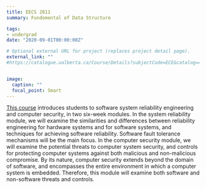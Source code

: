 ```yaml
---
title: EECS 2011
summary: Fundomental of Data Structure

tags:
- undergrad
date: "2020-09-01T00:00:00Z"

# Optional external URL for project (replaces project detail page).
external_link: ""
#https://catalogue.ualberta.ca/Course/Details?subjectCode=ECE&catalog=422&previousTerms=True


image:
  caption: ""
  focal_point: Smart
---
```


<a href="https://catalogue.ualberta.ca/Course/Details?subjectCode=ECE&catalog=422&previousTerms=True" target="_blank" rel="noopener"><span>This course</span></a> 
introduces students to software system reliability engineering and computer security, in two six-week 
modules. In the system reliability module, we will examine the similarities and differences between reliability 
engineering for hardware systems and for software systems, and techniques for achieving software reliability. 
Software fault tolerance mechanisms will be the main focus. In the computer security module, we will examine the 
potential threats to computer system security, and controls for protecting computer systems against both malicious 
and non-malicious compromise. By its nature, computer security extends beyond the domain of software, and encompasses 
the entire environment in which a computer system is embedded. Therefore, this module will examine both software and 
non-software threats and controls.
